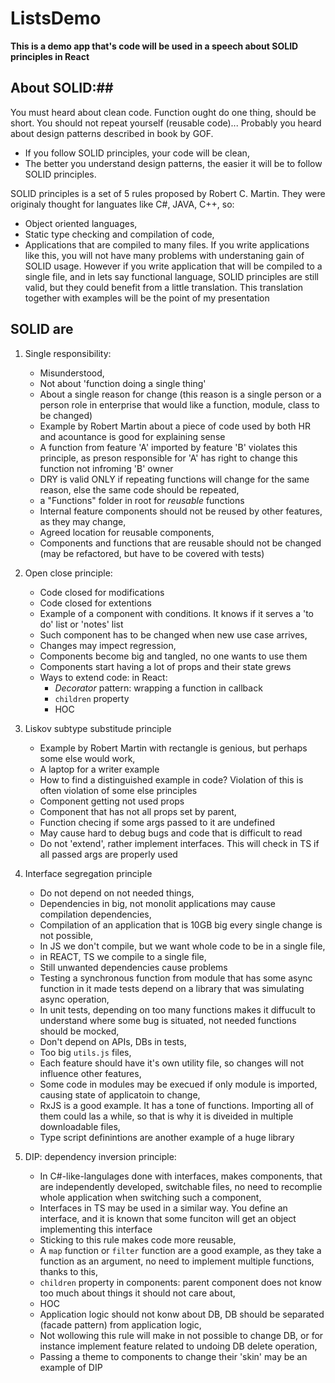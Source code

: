 # ListsDemo

**This is a demo app that's code will be used in a speech about SOLID principles in React**

## About SOLID:##

You must heard about clean code. Function ought do one thing, should be short. You should not repeat yourself (reusable code)...
Probably you heard about design patterns described in book by GOF.
* If you follow SOLID principles, your code will be clean,
* The better you understand design patterns, the easier it will be to follow SOLID principles.

SOLID principles is a set of 5 rules proposed by Robert C. Martin. They were originaly thought for languates like C#, JAVA, C++,
so:
* Object oriented languages,
* Static type checking and compilation of code,
* Applications that are compiled to many files.
If you write applications like this, you will not have many problems with understaning gain of SOLID usage.
However if you write application that will be compiled to a single file, and in lets say functional language, SOLID principles are still valid, but
they could benefit from a little translation.
This translation together with examples will be the point of my presentation

## SOLID are ##
1. Single responsibility:
   * Misunderstood,
   * Not about 'function doing a single thing'
   * About a single reason for change (this reason is a single person or a person role in enterprise that would like a function, module, class to be changed)
   * Example by Robert Martin about a piece of code used by both HR and acountance is good for explaining sense
   * A function from feature 'A' imported by feature 'B' violates this principle, as preson responsible for 'A' has right to change this function not infroming 'B' owner
   * DRY is valid ONLY if repeating functions will change for the same reason, else the same code should be repeated,
   * a "Functions" folder in root for *reusable* functions
   * Internal feature components should not be reused by other features, as they may change,
   * Agreed location for reusable components,
   * Components and functions that are reusable should not be changed (may be refactored, but have to be covered with tests)
  
2. Open close principle:
   * Code closed for modifications
   * Code closed for extentions
   * Example of a component with conditions. It knows if it serves  a 'to do' list or 'notes' list
   * Such component has to be changed when new use case arrives,
   * Changes may impect regression,
   * Components become big and tangled, no one wants to use them
   * Components start having a lot of props and their state grews
   * Ways to extend code: in React:
     * *Decorator* pattern: wrapping a function in callback
     * `children` property
     * HOC
    
3. Liskov subtype substitude principle
   * Example by Robert Martin with rectangle is genious, but perhaps some else would work,
   * A laptop for a writer example
   * How to find a distinguished example in code? Violation of this is often violation of some else principles
   * Component getting not used props
   * Component that has not all props set by parent,
   * Function checing if some args passed to it are undefined
   * May cause hard to debug bugs and code that is difficult to read
   * Do not 'extend', rather implement interfaces. This will check in TS if all passed args are properly used
  
4. Interface segregation principle
   * Do not depend on not needed things,
   * Dependencies in big, not monolit applications may cause compilation dependencies,
   * Compilation of an application that is 10GB big every single change is not possible,
   * In JS we don't compile, but we want whole code to be in a single file,
   * in REACT, TS we compile to a single file,
   * Still unwanted dependencies cause problems
   * Testing a synchronous function from module that has some async function in it made tests depend on a library that was simulating async operation,
   * In unit tests, depending on too many functions makes it diffucult to understand where some bug is situated, not needed functions should be mocked,
   * Don't depend on APIs, DBs in tests,
   * Too big `utils.js` files,
   * Each feature should have it's own utility file, so changes will not influence other features,
   * Some code in modules may be execued if only module is imported, causing state of applicatoin to change,
   * RxJS is a good example. It has a tone of functions. Importing all of them could las a while, so that is why it is diveided in multiple downloadable files,
   * Type script definintions are another example of a huge library
  
5. DIP: dependency inversion principle:
   * In C#-like-langulages done with interfaces, makes components, that are independently developed, switchable files, no need to recomplie whole application when switching such a component,
   * Interfaces in TS may be used in a similar way. You define an interface, and it is known that some funciton will get an object implementing this interface
   * Sticking to this rule makes code more reusable,
   * A `map` function or `filter` function are a good example, as they take a function as an argument, no need to implement multiple functions, thanks to this,
   * `children` property in components: parent component does not know too much about things it should not care about,
   * HOC
   * Application logic should not konw about DB, DB should be separated (facade pattern) from application logic,
   * Not wollowing this rule will make in not possible to change DB, or for instance implement feature related to undoing DB delete operation,
   * Passing a theme to components to change their 'skin' may be an example of DIP